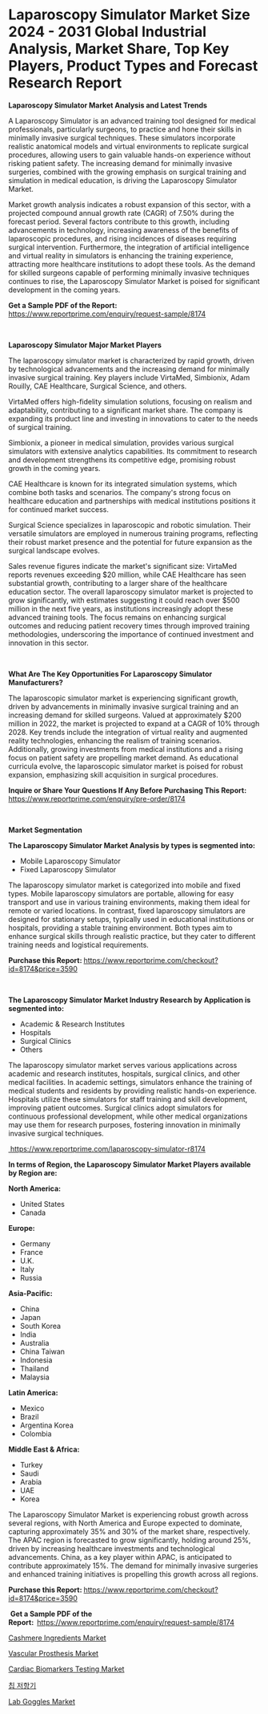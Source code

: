 <p><h1>Laparoscopy Simulator Market Size 2024 - 2031 Global Industrial Analysis, Market Share, Top Key Players, Product Types and Forecast Research Report</h1></p><p><strong>Laparoscopy Simulator Market Analysis and Latest Trends</strong></p>
<p><p>A Laparoscopy Simulator is an advanced training tool designed for medical professionals, particularly surgeons, to practice and hone their skills in minimally invasive surgical techniques. These simulators incorporate realistic anatomical models and virtual environments to replicate surgical procedures, allowing users to gain valuable hands-on experience without risking patient safety. The increasing demand for minimally invasive surgeries, combined with the growing emphasis on surgical training and simulation in medical education, is driving the Laparoscopy Simulator Market.</p><p>Market growth analysis indicates a robust expansion of this sector, with a projected compound annual growth rate (CAGR) of 7.50% during the forecast period. Several factors contribute to this growth, including advancements in technology, increasing awareness of the benefits of laparoscopic procedures, and rising incidences of diseases requiring surgical intervention. Furthermore, the integration of artificial intelligence and virtual reality in simulators is enhancing the training experience, attracting more healthcare institutions to adopt these tools. As the demand for skilled surgeons capable of performing minimally invasive techniques continues to rise, the Laparoscopy Simulator Market is poised for significant development in the coming years.</p></p>
<p><strong>Get a Sample PDF of the Report:&nbsp;</strong> <a href="https://www.reportprime.com/enquiry/request-sample/8174?utm_campaign=1103&utm_medium=2&utm_source=Github&utm_content=ia&utm_term=26112024&utm_id=laparoscopy-simulator">https://www.reportprime.com/enquiry/request-sample/8174</a></p>
<p>&nbsp;</p>
<p><strong>Laparoscopy Simulator Major Market Players</strong></p>
<p><p>The laparoscopy simulator market is characterized by rapid growth, driven by technological advancements and the increasing demand for minimally invasive surgical training. Key players include VirtaMed, Simbionix, Adam Rouilly, CAE Healthcare, Surgical Science, and others.</p><p>VirtaMed offers high-fidelity simulation solutions, focusing on realism and adaptability, contributing to a significant market share. The company is expanding its product line and investing in innovations to cater to the needs of surgical training.</p><p>Simbionix, a pioneer in medical simulation, provides various surgical simulators with extensive analytics capabilities. Its commitment to research and development strengthens its competitive edge, promising robust growth in the coming years.</p><p>CAE Healthcare is known for its integrated simulation systems, which combine both tasks and scenarios. The company's strong focus on healthcare education and partnerships with medical institutions positions it for continued market success.</p><p>Surgical Science specializes in laparoscopic and robotic simulation. Their versatile simulators are employed in numerous training programs, reflecting their robust market presence and the potential for future expansion as the surgical landscape evolves.</p><p>Sales revenue figures indicate the market's significant size: VirtaMed reports revenues exceeding $20 million, while CAE Healthcare has seen substantial growth, contributing to a larger share of the healthcare education sector. The overall laparoscopy simulator market is projected to grow significantly, with estimates suggesting it could reach over $500 million in the next five years, as institutions increasingly adopt these advanced training tools. The focus remains on enhancing surgical outcomes and reducing patient recovery times through improved training methodologies, underscoring the importance of continued investment and innovation in this sector.</p></p>
<p>&nbsp;</p>
<p><strong>What Are The Key Opportunities For Laparoscopy Simulator Manufacturers?</strong></p>
<p><p>The laparoscopic simulator market is experiencing significant growth, driven by advancements in minimally invasive surgical training and an increasing demand for skilled surgeons. Valued at approximately $200 million in 2022, the market is projected to expand at a CAGR of 10% through 2028. Key trends include the integration of virtual reality and augmented reality technologies, enhancing the realism of training scenarios. Additionally, growing investments from medical institutions and a rising focus on patient safety are propelling market demand. As educational curricula evolve, the laparoscopic simulator market is poised for robust expansion, emphasizing skill acquisition in surgical procedures.</p></p>
<p><strong>Inquire or Share Your Questions If Any Before Purchasing This Report:</strong> <a href="https://www.reportprime.com/enquiry/pre-order/8174?utm_campaign=1103&utm_medium=2&utm_source=Github&utm_content=ia&utm_term=26112024&utm_id=laparoscopy-simulator">https://www.reportprime.com/enquiry/pre-order/8174</a></p>
<p>&nbsp;</p>
<p><strong>Market Segmentation</strong></p>
<p><strong>The Laparoscopy Simulator Market Analysis by types is segmented into:</strong></p>
<p><ul><li>Mobile Laparoscopy Simulator</li><li>Fixed Laparoscopy Simulator</li></ul></p>
<p><p>The laparoscopy simulator market is categorized into mobile and fixed types. Mobile laparoscopy simulators are portable, allowing for easy transport and use in various training environments, making them ideal for remote or varied locations. In contrast, fixed laparoscopy simulators are designed for stationary setups, typically used in educational institutions or hospitals, providing a stable training environment. Both types aim to enhance surgical skills through realistic practice, but they cater to different training needs and logistical requirements.</p></p>
<p><strong>Purchase this Report:&nbsp;</strong><a href="https://www.reportprime.com/checkout?id=8174&price=3590&utm_campaign=1103&utm_medium=2&utm_source=Github&utm_content=ia&utm_term=26112024&utm_id=laparoscopy-simulator">https://www.reportprime.com/checkout?id=8174&price=3590</a></p>
<p>&nbsp;</p>
<p><strong>The Laparoscopy Simulator Market Industry Research by Application is segmented into:</strong></p>
<p><ul><li>Academic & Research Institutes</li><li>Hospitals</li><li>Surgical Clinics</li><li>Others</li></ul></p>
<p><p>The laparoscopy simulator market serves various applications across academic and research institutes, hospitals, surgical clinics, and other medical facilities. In academic settings, simulators enhance the training of medical students and residents by providing realistic hands-on experience. Hospitals utilize these simulators for staff training and skill development, improving patient outcomes. Surgical clinics adopt simulators for continuous professional development, while other medical organizations may use them for research purposes, fostering innovation in minimally invasive surgical techniques.</p></p>
<p><a href="https://www.reportprime.com/laparoscopy-simulator-r8174?utm_campaign=1103&utm_medium=2&utm_source=Github&utm_content=ia&utm_term=26112024&utm_id=laparoscopy-simulator">&nbsp;https://www.reportprime.com/laparoscopy-simulator-r8174</a></p>
<p><strong>In terms of Region, the Laparoscopy Simulator Market Players available by Region are:</strong></p>
<p>
    <p> <strong> North America: </strong>
        <ul>
            <li>United States</li>
            <li>Canada</li>
        </ul>
        </p> 
    <p> <strong> Europe: </strong>
        <ul>
            <li>Germany</li>
            <li>France</li>
            <li>U.K.</li>
            <li>Italy</li>
            <li>Russia</li>
        </ul>
        </p> 
    <p> <strong> Asia-Pacific: </strong>
        <ul>
            <li>China</li>
            <li>Japan</li>
            <li>South Korea</li>
            <li>India</li>
            <li>Australia</li>
            <li>China Taiwan</li>
            <li>Indonesia</li>
            <li>Thailand</li>
            <li>Malaysia</li>
        </ul>
        </p> 
    <p> <strong> Latin America: </strong>
        <ul>
            <li>Mexico</li>
            <li>Brazil</li>
            <li>Argentina Korea</li>
            <li>Colombia</li>
        </ul>
        </p> 
    <p> <strong> Middle East & Africa: </strong>
        <ul>
            <li>Turkey</li>
            <li>Saudi</li>
            <li>Arabia</li>
            <li>UAE</li>
            <li>Korea</li>
        </ul>
    </p>
    </p>
<p><p>The Laparoscopy Simulator Market is experiencing robust growth across several regions, with North America and Europe expected to dominate, capturing approximately 35% and 30% of the market share, respectively. The APAC region is forecasted to grow significantly, holding around 25%, driven by increasing healthcare investments and technological advancements. China, as a key player within APAC, is anticipated to contribute approximately 15%. The demand for minimally invasive surgeries and enhanced training initiatives is propelling this growth across all regions.</p></p>
<p><strong>Purchase this Report: </strong><a href="https://www.reportprime.com/checkout?id=8174&price=3590&utm_campaign=1103&utm_medium=2&utm_source=Github&utm_content=ia&utm_term=26112024&utm_id=laparoscopy-simulator">https://www.reportprime.com/checkout?id=8174&price=3590</a></p>
<p>&nbsp;<strong>Get a Sample PDF of the Report:&nbsp;&nbsp;</strong><a href="https://www.reportprime.com/enquiry/request-sample/8174?utm_campaign=1103&utm_medium=2&utm_source=Github&utm_content=ia&utm_term=26112024&utm_id=laparoscopy-simulator">https://www.reportprime.com/enquiry/request-sample/8174</a></p>
<p><strong></strong></p>
<p><p><a href="https://www.linkedin.com/pulse/unlocking-growth-potential-strategic-analysis-cashmere-0lmpe?utm_campaign=1103&utm_medium=2&utm_source=Github&utm_content=ia&utm_term=26112024&utm_id=laparoscopy-simulator">Cashmere Ingredients Market</a></p><p><a href="https://github.com/gdfhhhj/Market-Research-Report-List-6/blob/main/vascular-prosthesis-market.md?utm_campaign=1103&utm_medium=2&utm_source=Github&utm_content=ia&utm_term=26112024&utm_id=laparoscopy-simulator">Vascular Prosthesis Market</a></p><p><a href="https://issuu.com/reportprime-2/docs/cardiac-biomarkers-testing-market-s_c8bf59f8567d09?utm_campaign=1103&utm_medium=2&utm_source=Github&utm_content=ia&utm_term=26112024&utm_id=laparoscopy-simulator">Cardiac Biomarkers Testing Market</a></p><p><a href="https://github.com/sougarounis/Market-Research-Report-List-6/blob/main/399109725952.md?utm_campaign=1103&utm_medium=2&utm_source=Github&utm_content=ia&utm_term=26112024&utm_id=laparoscopy-simulator">칩 저항기</a></p><p><a href="https://www.linkedin.com/pulse/global-perspectives-lab-goggles-market-trends-forecast-2024--nrfsc?utm_campaign=1103&utm_medium=2&utm_source=Github&utm_content=ia&utm_term=26112024&utm_id=laparoscopy-simulator">Lab Goggles Market</a></p></p>